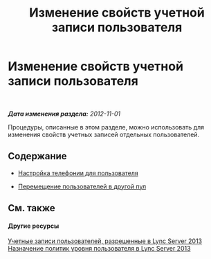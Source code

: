﻿---
title: Изменение свойств учетной записи пользователя
TOCTitle: Изменение свойств учетной записи пользователя
ms:assetid: 0716c2ae-ffa7-4877-9d70-fe72be63ad9a
ms:mtpsurl: https://technet.microsoft.com/ru-ru/library/JJ687961(v=OCS.15)
ms:contentKeyID: 49887856
ms.date: 05/19/2016
mtps_version: v=OCS.15
ms.translationtype: HT
---

# Изменение свойств учетной записи пользователя

 

_**Дата изменения раздела:** 2012-11-01_

Процедуры, описанные в этом разделе, можно использовать для изменения свойств учетных записей отдельных пользователей.

## Содержание

  - [Настройка телефонии для пользователя](lync-server-2013-configure-telephony-for-a-user.md)

  - [Перемещение пользователей в другой пул](lync-server-2013-move-users-to-another-pool.md)

## См. также

#### Другие ресурсы

[Учетные записи пользователей, разрешенные в Lync Server 2013](lync-server-2013-user-accounts-enabled-for-lync-server.md)  
[Назначение политик уровня пользователя в Lync Server 2013](lync-server-2013-assigning-per-user-policies.md)

